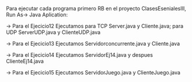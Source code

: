 Para ejecutar cada programa primero RB en el proyecto ClasesEsenialesIII, Run As-> Java Aplication:

-> Para el Ejecicio12 Ejecutamos para TCP Server.java y Cliente.java; para UDP ServerUDP.java y ClienteUDP.java

-> Para el Ejecicio13 Ejecutamos Servidorconcurrente.java y Cliente.java

-> Para el Ejecicio14 Ejecutamos ServidorEj14.java y despues ClienteEj14.java

-> Para el Ejecicio15 Ejecutamos ServidorJuego.java y ClienteJuego.java



